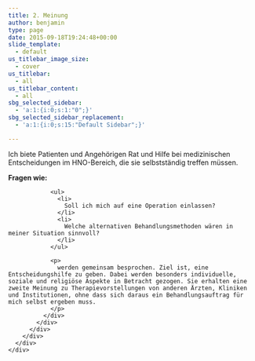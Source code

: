 ```yaml
---
title: 2. Meinung
author: benjamin
type: page
date: 2015-09-18T19:24:48+00:00
slide_template:
  - default
us_titlebar_image_size:
  - cover
us_titlebar:
  - all
us_titlebar_content:
  - all
sbg_selected_sidebar:
  - 'a:1:{i:0;s:1:"0";}'
sbg_selected_sidebar_replacement:
  - 'a:1:{i:0;s:15:"Default Sidebar";}'

---
```

Ich biete Patienten und Angehörigen Rat und Hilfe bei medizinischen Entscheidungen im HNO-Bereich, die sie selbstständig treffen müssen.

<div>
  <div id="block-system-main">
    <div>
      <div id="node-9">
        <div>
          <div>
            <div>
              <div>
                <strong> Fragen wie:</strong></p> 
                
                <ul>
                  <li>
                    Soll ich mich auf eine Operation einlassen?
                  </li>
                  <li>
                    Welche alternativen Behandlungsmethoden wären in meiner Situation sinnvoll?
                  </li>
                </ul>
                
                <p>
                  werden gemeinsam besprochen. Ziel ist, eine Entscheidungshilfe zu geben. Dabei werden besonders individuelle, soziale und religiöse Aspekte in Betracht gezogen. Sie erhalten eine zweite Meinung zu Therapievorstellungen von anderen Ärzten, Kliniken und Institutionen, ohne dass sich daraus ein Behandlungsauftrag für mich selbst ergeben muss.
                </p>
              </div>
            </div>
          </div>
        </div>
      </div>
    </div>
  </div>
</div>